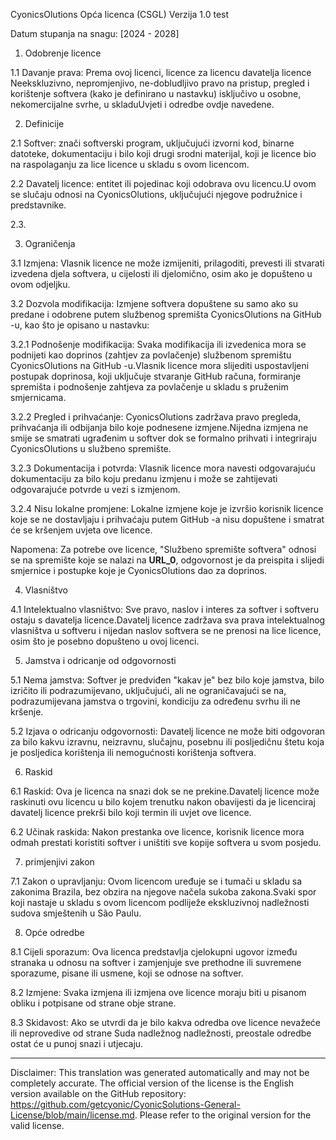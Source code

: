 CyonicsOlutions Opća licenca (CSGL)
Verzija 1.0 test

Datum stupanja na snagu: [2024 - 2028]

1. Odobrenje licence

1.1 Davanje prava: Prema ovoj licenci, licence za licencu davatelja licence Neekskluzivno, nepromjenjivo, ne-dobludljivo pravo na pristup, pregled i korištenje softvera (kako je definirano u nastavku) isključivo u osobne, nekomercijalne svrhe, u skladuUvjeti i odredbe ovdje navedene.

2. Definicije

2.1 Softver: znači softverski program, uključujući izvorni kod, binarne datoteke, dokumentaciju i bilo koji drugi srodni materijal, koji je licence bio na raspolaganju za lice licence u skladu s ovom licencom.

2.2 Davatelj licence: entitet ili pojedinac koji odobrava ovu licencu.U ovom se slučaju odnosi na CyonicsOlutions, uključujući njegove podružnice i predstavnike.

2.3.

3. Ograničenja

3.1 Izmjena: Vlasnik licence ne može izmijeniti, prilagoditi, prevesti ili stvarati izvedena djela softvera, u cijelosti ili djelomično, osim ako je dopušteno u ovom odjeljku.

3.2 Dozvola modifikacija: Izmjene softvera dopuštene su samo ako su predane i odobrene putem službenog spremišta CyonicsOlutions na GitHub -u, kao što je opisano u nastavku:

3.2.1 Podnošenje modifikacija: Svaka modifikacija ili izvedenica mora se podnijeti kao doprinos (zahtjev za povlačenje) službenom spremištu CyonicsOlutions na GitHub -u.Vlasnik licence mora slijediti uspostavljeni postupak doprinosa, koji uključuje stvaranje GitHub računa, formiranje spremišta i podnošenje zahtjeva za povlačenje u skladu s pruženim smjernicama.

3.2.2 Pregled i prihvaćanje: CyonicsOlutions zadržava pravo pregleda, prihvaćanja ili odbijanja bilo koje podnesene izmjene.Nijedna izmjena ne smije se smatrati ugrađenim u softver dok se formalno prihvati i integriraju CyonicsOlutions u službeno spremište.

3.2.3 Dokumentacija i potvrda: Vlasnik licence mora navesti odgovarajuću dokumentaciju za bilo koju predanu izmjenu i može se zahtijevati odgovarajuće potvrde u vezi s izmjenom.

3.2.4 Nisu lokalne promjene: Lokalne izmjene koje je izvršio korisnik licence koje se ne dostavljaju i prihvaćaju putem GitHub -a nisu dopuštene i smatrat će se kršenjem uvjeta ove licence.

Napomena: Za potrebe ove licence, "Službeno spremište softvera" odnosi se na spremište koje se nalazi na __URL_0__, odgovornost je da preispita i slijedi smjernice i postupke koje je CyonicsOlutions dao za doprinos.

4. Vlasništvo

4.1 Intelektualno vlasništvo: Sve pravo, naslov i interes za softver i softveru ostaju s davatelja licence.Davatelj licence zadržava sva prava intelektualnog vlasništva u softveru i nijedan naslov softvera se ne prenosi na lice licence, osim što je posebno dopušteno u ovoj licenci.

5. Jamstva i odricanje od odgovornosti

5.1 Nema jamstva: Softver je predviđen "kakav je" bez bilo koje jamstva, bilo izričito ili podrazumijevano, uključujući, ali ne ograničavajući se na, podrazumijevana jamstva o trgovini, kondiciju za određenu svrhu ili ne kršenje.

5.2 Izjava o odricanju odgovornosti: Davatelj licence ne može biti odgovoran za bilo kakvu izravnu, neizravnu, slučajnu, posebnu ili posljedičnu štetu koja je posljedica korištenja ili nemogućnosti korištenja softvera.

6. Raskid

6.1 Raskid: Ova je licenca na snazi ​​dok se ne prekine.Davatelj licence može raskinuti ovu licencu u bilo kojem trenutku nakon obavijesti da je licenciraj davatelj licence prekrši bilo koji termin ili uvjet ove licence.

6.2 Učinak raskida: Nakon prestanka ove licence, korisnik licence mora odmah prestati koristiti softver i uništiti sve kopije softvera u svom posjedu.

7. primjenjivi zakon

7.1 Zakon o upravljanju: Ovom licencom uređuje se i tumači u skladu sa zakonima Brazila, bez obzira na njegove načela sukoba zakona.Svaki spor koji nastaje u skladu s ovom licencom podliježe ekskluzivnoj nadležnosti sudova smještenih u São Paulu.

8. Opće odredbe

8.1 Cijeli sporazum: Ova licenca predstavlja cjelokupni ugovor između stranaka u odnosu na softver i zamjenjuje sve prethodne ili suvremene sporazume, pisane ili usmene, koji se odnose na softver.

8.2 Izmjene: Svaka izmjena ili izmjena ove licence moraju biti u pisanom obliku i potpisane od strane obje strane.

8.3 Skidavost: Ako se utvrdi da je bilo kakva odredba ove licence nevažeće ili neprovedive od strane Suda nadležnog nadležnosti, preostale odredbe ostat će u punoj snazi ​​i utjecaju.

---
Disclaimer: This translation was generated automatically and may not be completely accurate. The official version of the license is the English version available on the GitHub repository: https://github.com/getcyonic/CyonicSolutions-General-License/blob/main/license.md. Please refer to the original version for the valid license.